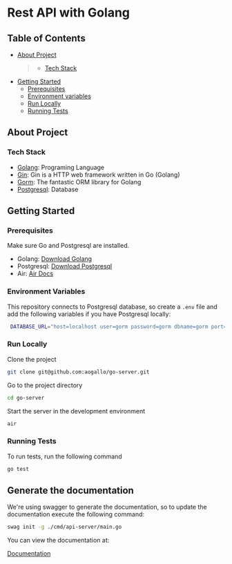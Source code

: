 # Rest API with Golang

## Table of Contents

- [About Project](#about-project)
  > - [Tech Stack](#tech-stack)
- [Getting Started](#getting-started)
  - [Prerequisites](#prerequisites)
  - [Environment variables](#environment-variables)
  - [Run Locally](#run-locally)
  - [Running Tests](#running-tests)

## About Project

### Tech Stack

- [Golang](https://go.dev/): Programing Language
- [Gin](https://gin-gonic.com/docs/): Gin is a HTTP web framework written in Go (Golang)
- [Gorm](https://gorm.io/index.html): The fantastic ORM library for Golang
- [Postgresql](https://www.postgresql.org/): Database

## Getting Started

### Prerequisites

Make sure Go and Postgresql are installed.

- Golang: [Download Golang](https://go.dev/doc/install)
- Postgresql: [Download Postgresql](https://www.postgresql.org/download/)
- Air: [Air Docs](https://github.com/air-verse/air?tab=readme-ov-file#cloud-air---live-reload-for-go-apps)

### Environment Variables

This repository connects to Postgresql database, so create a `.env` file and add the following variables if you have Postgresql locally:

```zsh
 DATABASE_URL="host=localhost user=gorm password=gorm dbname=gorm port=9920 sslmode=disable TimeZone=Asia/Shanghai"
```

### Run Locally

Clone the project

```bash
git clone git@github.com:aogallo/go-server.git
```

Go to the project directory

```bash
cd go-server
```

Start the server in the development environment

```bash
air
```

### Running Tests

To run tests, run the following command

```bash
go test
```

## Generate the documentation

We're using swagger to generate the documentation, so to update the documentation execute the following command:

```bash
swag init -g ./cmd/api-server/main.go
```

You can view the documentation at:

[Documentation](http://localthost:8080/api/v1/swagger/index.html)
